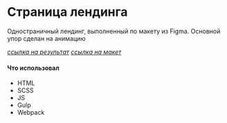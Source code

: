 # Страница лендинга

Одностраничный лендинг, выполненный по макету из Figma.
Основной упор сделан на анимацию

[_ссылка на результат_](https://bulakhovalexey.github.io/midas__portfolio-/)
[_ссылка на макет_](<https://www.figma.com/file/zSPA4IeOKvk6xrFd1aiIxL/Platform-info-(Copy)?node-id=0%3A1&t=lbsW6cjC58MMHTSA-0>)

#### Что использовал

- HTML
- SCSS
- JS
- Gulp
- Webpack
